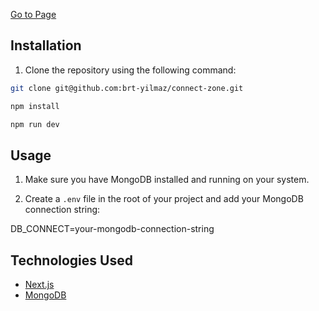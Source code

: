 [Go to Page](https://connect-zone-brt-yilmaz.vercel.app/)

## Installation

1. Clone the repository using the following command:

```bash
git clone git@github.com:brt-yilmaz/connect-zone.git
```

```bash
npm install
```

```bash
npm run dev
```

## Usage

1. Make sure you have MongoDB installed and running on your system.

2. Create a `.env` file in the root of your project and add your MongoDB connection string:

DB_CONNECT=your-mongodb-connection-string

## Technologies Used

- [Next.js](https://nextjs.org/)
- [MongoDB](https://www.mongodb.com/)
